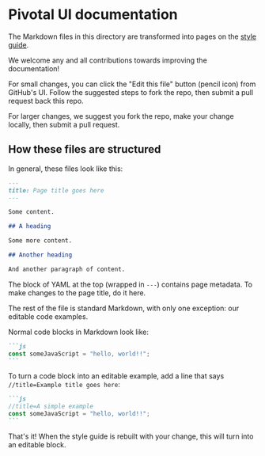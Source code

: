 # Pivotal UI documentation

The Markdown files in this directory are transformed into pages on the [style guide](https://styleguide.pivotal.io).

We welcome any and all contributions towards improving the documentation!

For small changes, you can click the "Edit this file" button (pencil icon) from GitHub's UI. Follow the suggested steps to fork the repo, then submit a pull request back this repo.

For larger changes, we suggest you fork the repo, make your change locally, then submit a pull request.

## How these files are structured

In general, these files look like this:

```markdown
---
title: Page title goes here
---

Some content.

## A heading

Some more content.

## Another heading

And another paragraph of content.
```

The block of YAML at the top (wrapped in `---`) contains page metadata. To make changes to the page title, do it here.

The rest of the file is standard Markdown, with only one exception: our editable code examples.

Normal code blocks in Markdown look like:

````markdown
```js
const someJavaScript = "hello, world!!";
```
````

To turn a code block into an editable example, add a line that says `//title=Example title goes here`:

````markdown
```js
//title=A simple example
const someJavaScript = "hello, world!!";
```
````

That's it! When the style guide is rebuilt with your change, this will turn into an editable block.
